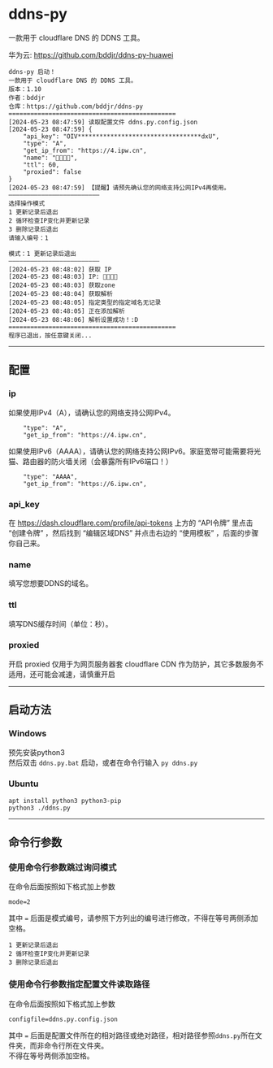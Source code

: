 # ddns-py
一款用于 cloudflare DNS 的 DDNS 工具。  

华为云: https://github.com/bddjr/ddns-py-huawei  

```
ddns-py 启动！
一款用于 cloudflare DNS 的 DDNS 工具。
版本：1.10
作者：bddjr
仓库：https://github.com/bddjr/ddns-py
==============================================
[2024-05-23 08:47:59] 读取配置文件 ddns.py.config.json
[2024-05-23 08:47:59] {
    "api_key": "OIV**********************************dxU",
    "type": "A",
    "get_ip_from": "https://4.ipw.cn",
    "name": "🔣🔣🔣🔣",
    "ttl": 60,
    "proxied": false
}
[2024-05-23 08:47:59] 【提醒】请预先确认您的网络支持公网IPv4再使用。
—————————————————————————
选择操作模式
1 更新记录后退出
2 循环检查IP变化并更新记录
3 删除记录后退出
请输入编号：1

模式：1 更新记录后退出
—————————————————————————
[2024-05-23 08:48:02] 获取 IP
[2024-05-23 08:48:03] IP: 🔣🔣🔣🔣
[2024-05-23 08:48:03] 获取zone
[2024-05-23 08:48:04] 获取解析
[2024-05-23 08:48:05] 指定类型的指定域名无记录
[2024-05-23 08:48:05] 正在添加解析
[2024-05-23 08:48:06] 解析设置成功！:D
==============================================
程序已退出，按任意键关闭...
```

***
## 配置

### ip
如果使用IPv4（A），请确认您的网络支持公网IPv4。
```
    "type": "A",
    "get_ip_from": "https://4.ipw.cn",
```

如果使用IPv6（AAAA），请确认您的网络支持公网IPv6。家庭宽带可能需要将光猫、路由器的防火墙关闭（会暴露所有IPv6端口！）
```
    "type": "AAAA",
    "get_ip_from": "https://6.ipw.cn",
```

### api_key
在 <https://dash.cloudflare.com/profile/api-tokens> 上方的 “API令牌” 里点击 “创建令牌” ，然后找到 “编辑区域DNS” 并点击右边的 “使用模板” ，后面的步骤你自己来。

### name
填写您想要DDNS的域名。

### ttl
填写DNS缓存时间（单位：秒）。

### proxied
开启 proxied 仅用于为网页服务器套 cloudflare CDN 作为防护，其它多数服务不适用，还可能会减速，请慎重开启

***
## 启动方法
### Windows
预先安装python3  
然后双击 `ddns.py.bat` 启动，或者在命令行输入 `py ddns.py`  

### Ubuntu
```
apt install python3 python3-pip
python3 ./ddns.py
```

***
## 命令行参数
### 使用命令行参数跳过询问模式
在命令后面按照如下格式加上参数  
```
mode=2
```
其中 `=` 后面是模式编号，请参照下方列出的编号进行修改，不得在等号两侧添加空格。  
```
1 更新记录后退出
2 循环检查IP变化并更新记录
3 删除记录后退出
```

### 使用命令行参数指定配置文件读取路径
在命令后面按照如下格式加上参数  
```
configfile=ddns.py.config.json
```
其中 `=` 后面是配置文件所在的相对路径或绝对路径，相对路径参照`ddns.py`所在文件夹，而非命令行所在文件夹。  
不得在等号两侧添加空格。  
